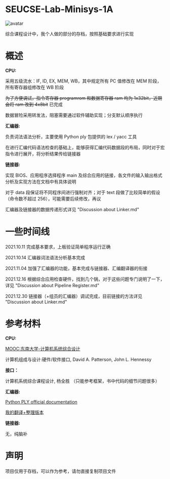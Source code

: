 # SEUCSE-Lab-Minisys-1A

![avatar](https://gravatar.loli.net/avatar/21045a9dba2e8c4b064b00dab8254be0?d=mm&s=256)

综合课程设计中，我个人做的部分的存档，按照基础要求进行实现



# 概述

**CPU:**

采用五级流水：IF, ID, EX, MEM, WB，其中规定所有 PC 值修改在 MEM 阶段，所有寄存器组修改在 WB 阶段

~~为了方便调试，指令寄存器 programrom 和数据寄存器 ram 均为 1x32bit，近期会将 ram 改到 4x8bit~~ 已完成

数据冒险采用转发法，阻塞需要通过软件辅助实现；分支默认顺序执行

**汇编器:**

负责词法语法分析，主要使用 Python ply 包提供的 lex / yacc 工具

在进行汇编代码语法检查的基础上，能够获得汇编代码数据段的布局，同时对于宏指令进行展开，将分析结果传给链接器

**链接器:**

实现 BIOS、应用程序选择程序 main 及综合应用的链接，各文件的输入输出格式分析及实现方法在文档中有具体说明

对于 data 段保证将不同程序间进行强制对齐；对于 text 段做了比较简单的假设（命令数不超过 256），可能需要后续修改，再议

汇编器及链接器的数据传递形式详见 "Discussion about Linker.md"


# 一些时间线

2021.10.11 完成基本要求，上板验证简单程序运行正确

2021.10.14 汇编器词法语法分析基本完成

2021.11.04 加强了汇编器的功能，基本完成与链接器、汇编翻译器的衔接

2021.12.16 根据综合应用检查硬件，找到几个锅，对于这些问题专门说明了一下，详见 "Discussion about Pipeline Register.md"

2021.12.30 链接器（+组员的汇编器）调试完成，目前链接的方法详见 "Discussion about Linker.md"


# 参考材料

**CPU:**

[MOOC:东南大学-计算机系统综合设计](https://www.icourse163.org/course/SEU-1003566002)

计算机组成与设计:硬件/软件接口, David A. Patterson, John L. Hennessy

**接口：**

计算机系统综合课程设计, 杨全胜 （只能参考框架，书中代码的细节问题很多）

**汇编器:**

[Python PLY official documentation](http://www.dabeaz.com/ply/ply.html)

[我的翻译+整理版本](https://www.cnblogs.com/LiuRunky/p/Python_Ply_Tutorial.html)

**链接器:**

无，纯脑补


# 声明

项目仅用于存档，可以作为参考，请勿直接复制项目文件
